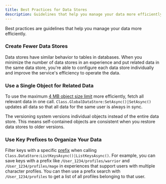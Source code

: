 ```yaml
---
title: Best Practices for Data Stores
description: Guidelines that help you manage your data more efficiently.
---
```


Best practices are guidelines that help you manage your data more efficiently.

### Create Fewer Data Stores

Data stores have similar behavior to tables in databases. When you minimize the number of data stores in an experience and put related data in the same data store, you're able to configure each data store individually and improve the service's efficiency to operate the data.

### Use a Single Object for Related Data

To use the maximum [4 MB object size limit](../../cloud-services/data-stores/error-codes-and-limits.md#throughput-limits) more efficiently, fetch all relevant data in one call. `Class.GlobalDataStore:SetAsync()|SetAsync()` updates all data so that all data for the same user is always in sync.

The versioning system versions individual objects instead of the entire data store. This means self-contained objects are consistent when you restore data stores to older versions.

### Use Key Prefixes to Organize Your Data

Filter keys with a specific [prefix](./managing-data-stores.md#listing-and-prefixes) when calling `Class.DataStore:ListKeysAsync()|ListKeysAsync()`. For example, you can save keys with a prefix like `/User_1234/profiles/warrior` and `/User_1234/profiles/mage` in experiences that support users with multiple character profiles. You can then use a prefix search with `/User_1234/profiles` to get a list of all profiles belonging to that user.
